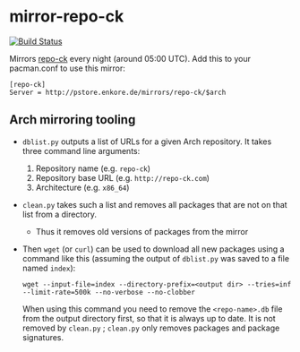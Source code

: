mirror-repo-ck
==============

[![Build Status](http://golem.enkore.de/buildStatus/icon?job=mirror-repo-ck)](http://golem.enkore.de/job/mirror-repo-ck/)

Mirrors [repo-ck](http://repo-ck.com/) every night (around 05:00 UTC). Add this to your pacman.conf to use this mirror:

    [repo-ck]
    Server = http://pstore.enkore.de/mirrors/repo-ck/$arch
    
## Arch mirroring tooling

- `dblist.py` outputs a list of URLs for a given Arch repository. It takes three command line arguments:
  1. Repository name (e.g. `repo-ck`)
  2. Repository base URL (e.g. `http://repo-ck.com`)
  3. Architecture (e.g. `x86_64`)
- `clean.py` takes such a list and removes all packages that are not on that list from a directory.
  - Thus it removes old versions of packages from the mirror
- Then `wget` (or `curl`) can be used to download all new packages using a command like this
  (assuming the output of `dblist.py` was saved to a file named `index`):
  
      wget --input-file=index --directory-prefix=<output dir> --tries=inf --limit-rate=500k --no-verbose --no-clobber
  
  When using this command you need to remove the `<repo-name>.db` file from the output directory first,
  so that it is always up to date. It is not removed by `clean.py` ; `clean.py` only removes packages and
  package signatures.
